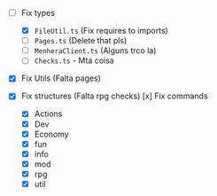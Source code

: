 - [ ] Fix types

  - [x] `FileUtil.ts` (Fix requires to imports)
  - [ ] `Pages.ts` (Delete that pls)
  - [ ] `MenheraClient.ts` (Alguns trco la)
  - [ ] `Checks.ts` - Mta coisa

- [x] Fix Utils (Falta pages)
- [x] Fix structures (Falta rpg checks)
  [x] Fix commands
  - [x] Actions
  - [x] Dev
  - [x] Economy
  - [x] fun
  - [x] info
  - [x] mod
  - [x] rpg
  - [x] util
